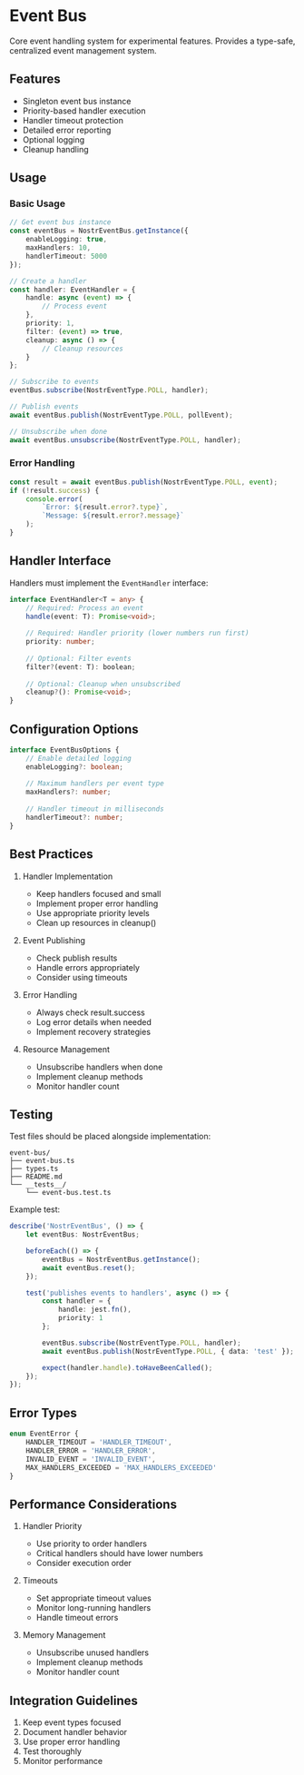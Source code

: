 # Event Bus

Core event handling system for experimental features. Provides a type-safe, centralized event management system.

## Features
- Singleton event bus instance
- Priority-based handler execution
- Handler timeout protection
- Detailed error reporting
- Optional logging
- Cleanup handling

## Usage

### Basic Usage
```typescript
// Get event bus instance
const eventBus = NostrEventBus.getInstance({
    enableLogging: true,
    maxHandlers: 10,
    handlerTimeout: 5000
});

// Create a handler
const handler: EventHandler = {
    handle: async (event) => {
        // Process event
    },
    priority: 1,
    filter: (event) => true,
    cleanup: async () => {
        // Cleanup resources
    }
};

// Subscribe to events
eventBus.subscribe(NostrEventType.POLL, handler);

// Publish events
await eventBus.publish(NostrEventType.POLL, pollEvent);

// Unsubscribe when done
await eventBus.unsubscribe(NostrEventType.POLL, handler);
```

### Error Handling
```typescript
const result = await eventBus.publish(NostrEventType.POLL, event);
if (!result.success) {
    console.error(
        `Error: ${result.error?.type}`,
        `Message: ${result.error?.message}`
    );
}
```

## Handler Interface

Handlers must implement the `EventHandler` interface:
```typescript
interface EventHandler<T = any> {
    // Required: Process an event
    handle(event: T): Promise<void>;
    
    // Required: Handler priority (lower numbers run first)
    priority: number;
    
    // Optional: Filter events
    filter?(event: T): boolean;
    
    // Optional: Cleanup when unsubscribed
    cleanup?(): Promise<void>;
}
```

## Configuration Options

```typescript
interface EventBusOptions {
    // Enable detailed logging
    enableLogging?: boolean;
    
    // Maximum handlers per event type
    maxHandlers?: number;
    
    // Handler timeout in milliseconds
    handlerTimeout?: number;
}
```

## Best Practices

1. Handler Implementation
   - Keep handlers focused and small
   - Implement proper error handling
   - Use appropriate priority levels
   - Clean up resources in cleanup()

2. Event Publishing
   - Check publish results
   - Handle errors appropriately
   - Consider using timeouts

3. Error Handling
   - Always check result.success
   - Log error details when needed
   - Implement recovery strategies

4. Resource Management
   - Unsubscribe handlers when done
   - Implement cleanup methods
   - Monitor handler count

## Testing

Test files should be placed alongside implementation:
```
event-bus/
├── event-bus.ts
├── types.ts
├── README.md
└── __tests__/
    └── event-bus.test.ts
```

Example test:
```typescript
describe('NostrEventBus', () => {
    let eventBus: NostrEventBus;

    beforeEach(() => {
        eventBus = NostrEventBus.getInstance();
        await eventBus.reset();
    });

    test('publishes events to handlers', async () => {
        const handler = {
            handle: jest.fn(),
            priority: 1
        };

        eventBus.subscribe(NostrEventType.POLL, handler);
        await eventBus.publish(NostrEventType.POLL, { data: 'test' });

        expect(handler.handle).toHaveBeenCalled();
    });
});
```

## Error Types

```typescript
enum EventError {
    HANDLER_TIMEOUT = 'HANDLER_TIMEOUT',
    HANDLER_ERROR = 'HANDLER_ERROR',
    INVALID_EVENT = 'INVALID_EVENT',
    MAX_HANDLERS_EXCEEDED = 'MAX_HANDLERS_EXCEEDED'
}
```

## Performance Considerations

1. Handler Priority
   - Use priority to order handlers
   - Critical handlers should have lower numbers
   - Consider execution order

2. Timeouts
   - Set appropriate timeout values
   - Monitor long-running handlers
   - Handle timeout errors

3. Memory Management
   - Unsubscribe unused handlers
   - Implement cleanup methods
   - Monitor handler count

## Integration Guidelines

1. Keep event types focused
2. Document handler behavior
3. Use proper error handling
4. Test thoroughly
5. Monitor performance
